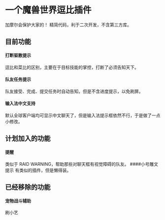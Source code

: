 一个魔兽世界逗比插件
============================

加摩尔会保护大家的！
精简代码，利于二次开发，不含第三方库。

目前功能
--------
#### 打断驱散提示
逗比和菜比的区别，主要在于目标技能的掌控，打断了必须告知天下。
#### 队友任务提示
队友接受、完成、提交任务时自动告知，但是不含进度提示，以免刷屏。
#### 输入法中文支持
默认全球客户端均可显示中文聊天了，但是输入法提示框依然不行，于是做了一点小修改。

计划加入的功能
--------------
#### 提醒
类似于 RAID WARNING，帮助那些对聊天框有视觉障碍的队友。
####小号雕文提示
有类似的插件，但是懒得装。


已经移除的功能
--------------
#### 宠物战斗辅助
刷小艺
